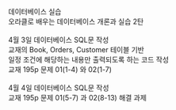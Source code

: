 데이터베이스 실습<br>
오라클로 배우는 데이터베이스 개론과 실습 2탄<br><br>
4월 3일 데이터베이스 SQL문 작성 <br>
교재의 Book, Orders, Customer 테이블 기반<br>
일정 조건에 해당하는 내용만 출력되도록 하는 코드 작성<br>
교재 195p 문제 01(1-4) 와 02(1-7) <br><br>
4월 4일 데이터베이스 SQL문 작성 <br>
교재 195p 문제 01(5-7) 과 02(8-13) 해결 과제
